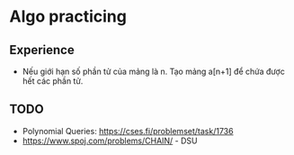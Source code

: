 # Algo practicing

## Experience

* Nếu giới hạn số phần tử của mảng là n. Tạo mảng a[n+1] để chứa được hết các phần tử.

## TODO 
* Polynomial Queries: https://cses.fi/problemset/task/1736
* https://www.spoj.com/problems/CHAIN/ - DSU 
